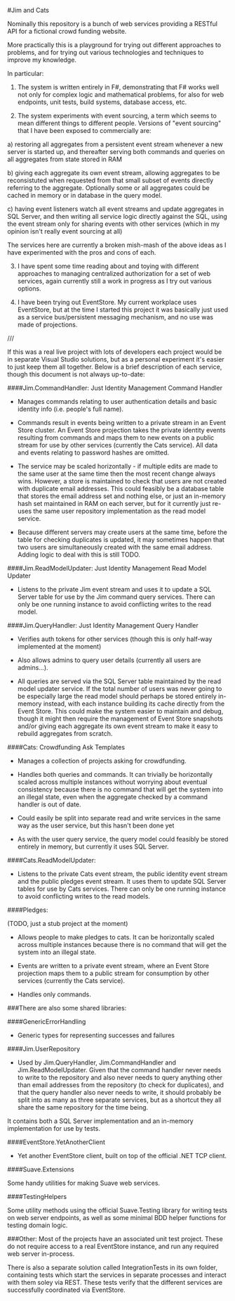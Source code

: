 #Jim and Cats

Nominally this repository is a bunch of web services providing a RESTful API for a fictional crowd funding website.

More practically this is a playground for trying out different approaches to problems, and for trying out various technologies and techniques to improve my knowledge.

In particular:

1. The system is written entirely in F#, demonstrating that F# works well not only for complex logic and mathematical problems, for also for web endpoints, unit tests, build systems, database access, etc.

2. The system experiments with event sourcing, a term which seems to mean different things to different people. Versions of "event sourcing" that I have been exposed to commercially are:

a) restoring all aggregates from a persistent event stream whenever a new server is started up, and thereafter serving both commands and queries on all aggregates from state stored in RAM

b) giving each aggregate its own event stream, allowing aggregates to be reconsistuted when requested from that small subset of events directly referring to the aggregate. Optionally some or all aggregates could be cached in memory or in database in the query model.

c) having event listeners watch all event streams and update aggregates in SQL Server, and then writing all service logic directly against the SQL, using the event stream only for sharing events with other services (which in my opinion isn't really event sourcing at all)

The services here are currently a broken mish-mash of the above ideas as I have experimented with the pros and cons of each.

3. I have spent some time reading about and toying with different approaches to managing centralized authorization for a set of web services, again currently still a work in progress as I try out various options.

4. I have been trying out EventStore. My current workplace uses EventStore, but at the time I started this project it was basically just used as a service bus/persistent messaging mechanism, and no use was made of projections.

///

If this was a real live project with lots of developers each project would be in separate Visual Studio solutions, but as a personal experiment it's easier to just keep them all together. Below is a brief description of each service, though this document is not always up-to-date:

####Jim.CommandHandler: Just Identity Management Command Handler

* Manages commands relating to user authentication details and basic identity info (i.e. people's full name).

* Commands result in events being written to a private stream in an Event Store cluster. An Event Store projection takes the private identity events resulting from commands and maps them to new events on a public stream for use by other services (currently the Cats service). All data and events relating to password hashes are omitted.

* The service may be scaled horizontally - if multiple edits are made to the same user at the same time then the most recent change always wins. However, a store is maintained to check that users are not created with duplicate email addresses. This could feasibly be a database table that stores the email address set and nothing else, or just an in-memory hash set maintained in RAM on each server, but for it currently just re-uses the same user repository implementation as the read model service.

* Because different servers may create users at the same time, before the table for checking duplicates is updated, it may sometimes happen that two users are simultaneously created with the same email address. Adding logic to deal with this is still TODO.

####Jim.ReadModelUpdater: Just Identity Management Read Model Updater

* Listens to the private Jim event stream and uses it to update a SQL Server table for use by the Jim command query services. There can only be one running instance to avoid conflicting writes to the read model.

####Jim.QueryHandler: Just Identity Management Query Handler

* Verifies auth tokens for other services (though this is only half-way implemented at the moment)

* Also allows admins to query user details (currently all users are admins...).

* All queries are served via the SQL Server table maintained by the read model updater service. If the total number of users was never going to be especially large the read model should perhaps be stored entirely in-memory instead, with each instance building its cache directly from the Event Store. This could make the system easier to maintain and debug, though it might then require the management of Event Store snapshots and/or giving each aggregate its own event stream to make it easy to rebuild aggregates from scratch.

####Cats: Crowdfunding Ask Templates

* Manages a collection of projects asking for crowdfunding.

* Handles both queries and commands. It can trivially be horizontally scaled across multiple instances without worrying about eventual consistency because there is no command that will get the system into an illegal state, even when the aggregate checked by a command handler is out of date.

* Could easily be split into separate read and write services in the same way as the user service, but this hasn't been done yet

* As with the user query service, the query model could feasibly be stored entirely in memory, but currently it uses SQL Server.

####Cats.ReadModelUpdater:

* Listens to the private Cats event stream, the public identity event stream and the public pledges event stream. It uses them to update SQL Server tables for use by Cats services. There can only be one running instance to avoid conflicting writes to the read models.

####Pledges:

(TODO, just a stub project at the moment)

* Allows people to make pledges to cats. It can be horizontally scaled across multiple instances because there is no command that will get the system into an illegal state.

* Events are written to a private event stream, where an Event Store projection maps them to a public stream for consumption by other services (currently the Cats service).

* Handles only commands.

###There are also some shared libraries:

####GenericErrorHandling

* Generic types for representing successes and failures

####Jim.UserRepository

* Used by Jim.QueryHandler, Jim.CommandHandler and Jim.ReadModelUpdater. Given that the command handler never needs to write to the repository and also never needs to query anything other than email addresses from the repository (to check for duplicates), and that the query handler also never needs to write, it should probably be split into as many as three separate services, but as a shortcut they all share the same repository for the time being.

It contains both a SQL Server implementation and an in-memory implementation for use by tests.

####EventStore.YetAnotherClient

* Yet another EventStore client, built on top of the official .NET TCP client.

####Suave.Extensions

Some handy utilities for making Suave web services.

####TestingHelpers

Some utility methods using the official Suave.Testing library for writing tests on web server endpoints, as well as some minimal BDD helper functions for testing domain logic.

###Other:
Most of the projects have an associated unit test project. These do not require access to a real EventStore instance, and run any required web server in-process.

There is also a separate solution called IntegrationTests in its own folder, containing tests which start the services in separate processes and interact with them soley via REST. These tests verify that the different services are successfully coordinated via EventStore.